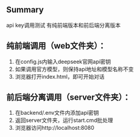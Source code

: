 ## Summary
api key调用测试
有纯前端版本和前后端分离版本

## 纯前端调用（web文件夹）：
1. 在config.js内输入deepseek官网api密钥
2. 如果调用官方模型，则保持api地址和模型名称不变
3. 浏览器打开index.html，即可开始对话

## 前后端分离调用（server文件夹）：
1. 在backend/.env文件内添加api密钥
2. 返回server文件夹，运行start.cmd批处理
3. 浏览器访问http://localhost:8080